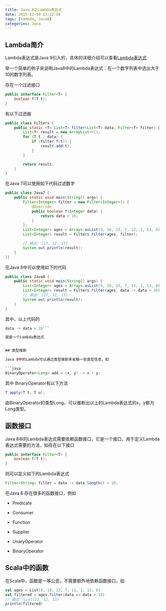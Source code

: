 ```yaml
---
title: Java 8之Lambda表达式
date: 2015-12-30 13:22:50
tags: [Lambda, Java8]
categories: Java
---
```


## Lambda简介

Lambda表达式是Java 8引入的，具体的详细介绍可以查看[Lambda表达式](https://en.wikipedia.org/wiki/Anonymous_function)

举一个简单的例子来说明Java8中的Lambda表达式：在一个数字列表中选出大于10的数字列表。

存在一个过滤接口
```java
public interface Filter<T> {
    boolean f(T t);
}
```

有以下过滤器
```java
public class Filters {
    public static <T> List<T> filter(List<T> data, Filter<T> filter) {
        List<T> result = new ArrayList<>();
        for (T t : data) {
            if (filter.f(t)) {
                result.add(t);
            }
        }

        return result;
    }
}
```
在Java 7可以使用如下代码过滤数字

```java
public class Java7 {
    public static void main(String[] args) {
        Filter<Integer> filter = new Filter<Integer>() {
            @Override
            public boolean f(Integer data) {
                return data > 10;
            }
        };
        List<Integer> ages = Arrays.asList(9, 10, 23, 7, 12, 1, 13, 8);
        List<Integer> result = Filters.filter(ages, filter);

        // 输出: [23, 12, 13]
        System.out.println(result);
    }
}}
```

在Java 8中可以使用如下的代码

```java
public class Java8 {
    public static void main(String[] args) {
        List<Integer> ages = Arrays.asList(9, 10, 23, 7, 12, 1, 13, 8);
        List<Integer> result = Filters.filter(ages, data -> data > 10);
        // 输出: [23, 12, 13]
        System.out.println(result);
    }
}
```

其中，以上代码的

```java 
data -> data > 10```

就是一个Lambda表达式


## 类型推断

Java 8中的Lambda可以通过类型推断来省略一些类型信息，如

```java
BinaryOperator<Long> add = (x, y) -> x + y;
```

其中 BinaryOperator有以下方法
```java
T apply(T t, T u);
```

由BinaryOperator的类型Long，可以推断出以上的Lambda表达式的x，y都为Long类型。


## 函数接口

Java 8中的Lambda表达式需要依赖函数接口，它是一个接口，用于定义Lambda表达式需要的方法，如存在以下接口
```java
public interface Filter<T> {
    boolean f(T t);
}
```
则可以定义如下的Lambda表达式

```java
Filter<String> filter = data -> data.length() > 10;
```

在Java 8 存在很多的函数接口，例如

  * Predicate
  
  * Consumer

  * Function

  * Supplier

  * UnaryOperator

  * BinaryOperator


## Scala中的函数

在Scala中，函数是一等公民，不需要额外地依赖函数接口，如
```scala
val ages = List(9, 10, 23, 7, 12, 1, 13, 8)
val filtered = ages.filter(data => data > 10)
// 输出  List(23, 12, 13)
println(filtered)
```